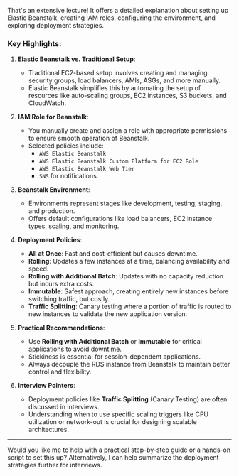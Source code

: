 That's an extensive lecture! It offers a detailed explanation about setting up Elastic Beanstalk, creating IAM roles, configuring the environment, and exploring deployment strategies.

### Key Highlights:
1. **Elastic Beanstalk vs. Traditional Setup**:
   - Traditional EC2-based setup involves creating and managing security groups, load balancers, AMIs, ASGs, and more manually.
   - Elastic Beanstalk simplifies this by automating the setup of resources like auto-scaling groups, EC2 instances, S3 buckets, and CloudWatch.

2. **IAM Role for Beanstalk**:
   - You manually create and assign a role with appropriate permissions to ensure smooth operation of Beanstalk.
   - Selected policies include:
     - `AWS Elastic Beanstalk`
     - `AWS Elastic Beanstalk Custom Platform for EC2 Role`
     - `AWS Elastic Beanstalk Web Tier`
     - `SNS` for notifications.

3. **Beanstalk Environment**:
   - Environments represent stages like development, testing, staging, and production.
   - Offers default configurations like load balancers, EC2 instance types, scaling, and monitoring.

4. **Deployment Policies**:
   - **All at Once**: Fast and cost-efficient but causes downtime.
   - **Rolling**: Updates a few instances at a time, balancing availability and speed.
   - **Rolling with Additional Batch**: Updates with no capacity reduction but incurs extra costs.
   - **Immutable**: Safest approach, creating entirely new instances before switching traffic, but costly.
   - **Traffic Splitting**: Canary testing where a portion of traffic is routed to new instances to validate the new application version.

5. **Practical Recommendations**:
   - Use **Rolling with Additional Batch** or **Immutable** for critical applications to avoid downtime.
   - Stickiness is essential for session-dependent applications.
   - Always decouple the RDS instance from Beanstalk to maintain better control and flexibility.

6. **Interview Pointers**:
   - Deployment policies like **Traffic Splitting** (Canary Testing) are often discussed in interviews.
   - Understanding when to use specific scaling triggers like CPU utilization or network-out is crucial for designing scalable architectures.

---

Would you like me to help with a practical step-by-step guide or a hands-on script to set this up? Alternatively, I can help summarize the deployment strategies further for interviews.
